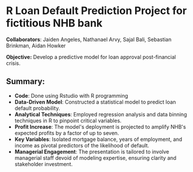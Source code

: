# R Loan Default Prediction Project for fictitious NHB bank
**Collaborators**: Jaiden Angeles, Nathanael Arvy, Sajal Bali, Sebastian Brinkman, Aidan Howker

**Objective:** Develop a predictive model for loan approval post-financial crisis.

## Summary:

- **Code**: Done using Rstudio with R programming
- **Data-Driven Model**: Constructed a statistical model to predict loan default probability.
- **Analytical Techniques**: Employed regression analysis and data binning techniques in R to pinpoint critical variables.
- **Profit Increase**: The model's deployment is projected to amplify NHB's expected profits by a factor of up to seven.
- **Key Variables**: Isolated mortgage balance, years of employment, and income as pivotal predictors of the likelihood of default.
- **Managerial Engagement**: The presentation is tailored to involve managerial staff devoid of modeling expertise, ensuring clarity and stakeholder investment.
